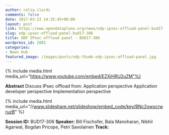 ```yaml
---
author: celia.ilardi
comments: false
date: 2017-03-22 14:35:45+00:00
layout: post
link: https://www.opendataplane.org/news/odp-ipsec-offload-panel-bud17-306/
slug: odp-ipsec-offload-panel-bud17-306
title: ODP IPsec offload panel - BUD17-306
wordpress_id: 2881
categories:
- News Hub
featured_image: /images/posts/odp-thumb-odp-ipsec-offload-panel.jpg
---
```

{% include media.html media_url="https://www.youtube.com/embed/EZXiHRU2uZM"%}

**Abstract**
Discuss IPsec offload from:
Application perspective
Application developer perspective
Implementation perspective

{% include media.html media_url="//www.slideshare.net/slideshow/embed_code/key/BNc2owscrwruzB" %}

**Session ID:** BUD17-306
**Speaker:** Bill Fischofer, Bala Manoharan,
Nikhil Agarwal, Bogdan Pricope, Petri Savolainen
**Track:**
